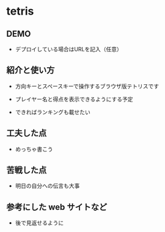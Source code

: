 # tetris

## DEMO

  - デプロイしている場合はURLを記入（任意）

## 紹介と使い方

  - 方向キーとスペースキーで操作するブラウザ版テトリスです  

  - プレイヤー名と得点を表示できるようにする予定  

  - できればランキングも載せたい  

## 工夫した点

  - めっちゃ書こう

## 苦戦した点

  - 明日の自分への伝言も大事

## 参考にした web サイトなど

  - 後で見返せるように